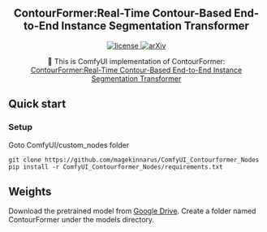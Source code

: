 

<h2 align="center">
  ContourFormer:Real-Time Contour-Based End-to-End Instance Segmentation Transformer
</h2>


<p align="center">
    <a href="https://github.com/talebolano/Contourformer/blob/master/LICENSE">
        <img alt="license" src="https://img.shields.io/badge/LICENSE-Apache%202.0-blue">
    </a>
    <a href="https://arxiv.org/abs/2501.17688">
        <img alt="arXiv" src="https://img.shields.io/badge/arXiv-2501.17688-red">
    </a>
    <!-- <a href="https://github.com/talebolano/Contourformer">
        <img alt="stars" src="https://img.shields.io/github/stars/talebolano/Contourformer">
    </a> -->
</p>

<p align="center">
    📄 This is ComfyUI implementation of ContourFormer:
    <br>
    <a href="https://arxiv.org/abs/2501.17688">ContourFormer:Real-Time Contour-Based End-to-End Instance Segmentation Transformer</a>
</p>

<!-- ## 🚀 Updates
- [x] **\[2025.02.04\]** Release ContourFormer series. -->


## Quick start

### Setup

Goto ComfyUI/custom_nodes folder
```shell
git clone https://github.com/magekinnarus/ComfyUI_Contourformer_Nodes
pip install -r ComfyUI_Contourformer_Nodes/requirements.txt
```
## Weights
Download the pretrained model from [Google Drive](https://drive.google.com/drive/folders/1w3RYsNJD8v5ax_4ymDYxPBk5hdeUGdpH?usp=drive_link).
Create a folder named ContourFormer under the models directory.

